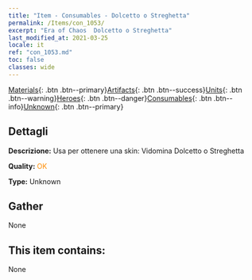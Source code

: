 ```yaml
---
title: "Item - Consumables - Dolcetto o Streghetta"
permalink: /Items/con_1053/
excerpt: "Era of Chaos  Dolcetto o Streghetta"
last_modified_at: 2021-03-25
locale: it
ref: "con_1053.md"
toc: false
classes: wide
---
```

 [Materials](/it/Items/){: .btn .btn--primary}[Artifacts](/it/Items/Artifacts/){: .btn .btn--success}[Units](/it/Items/Units/){: .btn .btn--warning}[Heroes](/it/Items/Heroes/){: .btn .btn--danger}[Consumables](/it/Items/Consumables/){: .btn .btn--info}[Unknown](/it/Items/Unknown/){: .btn .btn--primary}

## Dettagli
 **Descrizione:** Usa per ottenere una skin: Vidomina Dolcetto o Streghetta

 **Quality:** <span style="color: #FF8C00">OK</span>

 **Type:** Unknown

## Gather

  None

## This item contains:

  None

